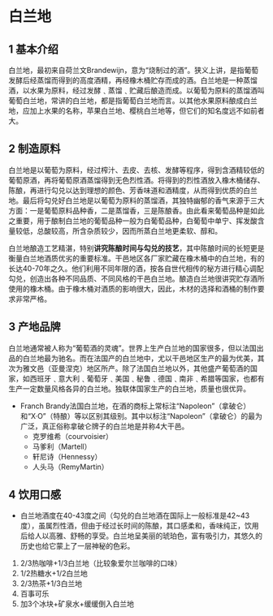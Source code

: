 
# 白兰地

## 1 基本介绍

白兰地，最初来自荷兰文Brandewijn，意为“烧制过的酒”。狭义上讲，是指葡萄发酵后经蒸馏而得到的高度酒精，再经橡木桶贮存而成的酒。白兰地是一种蒸馏酒，以水果为原料，经过发酵﹑蒸馏﹑贮藏后酿造而成。以葡萄为原料的蒸馏酒叫葡萄白兰地，常讲的白兰地，都是指葡萄白兰地而言。以其他水果原料酿成白兰地，应加上水果的名称，苹果白兰地、樱桃白兰地等，但它们的知名度远不如前者大。

## 2 制造原料
白兰地是以葡萄为原料，经过榨汁、去皮、去核、发酵等程序，得到含酒精较低的葡萄原酒，再将葡萄原酒蒸馏得到无色烈性酒。将得到的烈性酒放入橡木桶储存、陈酿，再进行勾兑以达到理想的颜色、芳香味道和酒精度，从而得到优质的白兰地。最后将勾兑好白兰地是以葡萄为原料的蒸馏酒，其独特幽郁的香气来源于三大方面：一是葡萄原料品种香，二是蒸馏香，三是陈酿香。由此看来葡萄品种是如此之重要，用于酿制白兰地的葡萄品种一般为白葡萄品种，白葡萄中单宁、挥发酸含量较低，总酸较高，所含杂质较少，因而所蒸白兰地更柔软、醇和。

白兰地酿造工艺精湛，特别**讲究陈酿时间与勾兑的技艺**，其中陈酿时间的长短更是衡量白兰地酒质优劣的重要标准。干邑地区各厂家贮藏在橡木桶中的白兰地，有的长达40-70年之久。他们利用不同年限的酒，按各自世代相传的秘方进行精心调配勾兑，创造出各种不同品质、不同风格的干邑白兰地。酿造白兰地很讲究贮存酒所使用的橡木桶。由于橡木桶对酒质的影响很大，因此，木材的选择和酒桶的制作要求非常严格。
## 3 产地品牌
白兰地通常被人称为“葡萄酒的灵魂”。世界上生产白兰地的国家很多，但以法国出品的白兰地最为驰名。而在法国产的白兰地中，尤以干邑地区生产的最为优美，其次为雅文邑（亚曼涅克）地区所产。除了法国白兰地以外，其他盛产葡萄酒的国家，如西班牙﹑意大利﹑葡萄牙﹑美国﹑秘鲁﹑德国﹑南非﹑希腊等国家，也都有生产一定数量风格各异的白兰地。独联体国家生产的白兰地，质量也很优异。


* Franch Brandy法国白兰地，在酒的商标上常标注“Napoleon”（拿破仑）和“X·O”（特酿）等以区别其级别。其中以标注“Napoleon”（拿破仑）的最为广泛，真正俗称拿破仑牌子的白兰地是并称4大干邑。
  * 克罗维希（courvoisier）
  * 马爹利（Martell）
  * 轩尼诗（Hennessy）
  * 人头马（RemyMartin）
## 4 饮用口感

* 白兰地酒度在40-43度之间（勾兑的白兰地酒在国际上一般标准是42~43度），虽属烈性酒，但由于经过长时间的陈酿，其口感柔和，香味纯正，饮用后给人以高雅、舒畅的享受。白兰地呈美丽的琥珀色，富有吸引力，其悠久的历史也给它蒙上了一层神秘的色彩。


1. 2/3热咖啡+1/3白兰地（比较象爱尔兰咖啡的口味）
2. 1/2热糖水+1/2白兰地
3. 2/3热茶+1/3白兰地
4. 百事可乐
5. 加3个冰块+矿泉水+缓缓倒入白兰地